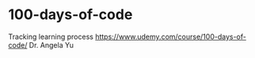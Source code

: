 # 100-days-of-code
Tracking learning process https://www.udemy.com/course/100-days-of-code/ Dr. Angela Yu
